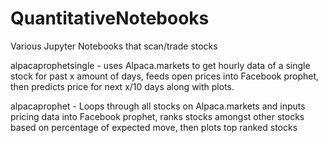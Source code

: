 # QuantitativeNotebooks
Various Jupyter Notebooks that scan/trade stocks

alpacaprophetsingle - uses Alpaca.markets to get hourly data of a single stock for past x amount of days, feeds open prices into Facebook prophet, then predicts price for next x/10 days along with plots.

alpacaprophet - Loops through all stocks on Alpaca.markets and inputs pricing data into Facebook prophet, ranks stocks amongst other stocks based on percentage of expected move, then plots top ranked stocks
